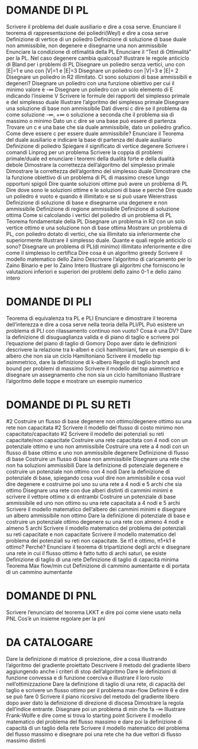 # DOMANDE DI PL

Scrivere il problema del duale ausiliario e dire a cosa serve.
Enunciare il teorema di rappresentazione dei poliedri(Weyl) e dire a cosa serve
Definizione di vertice di un poliedro
Definizione di soluzione di base duale non ammissibile, non degenere e disegnarne una non ammissibile
Enunciare la condizione di ottimalità della PL
Enunciare il “Test di Ottimalità” per la PL. Nel caso degenere cambia qualcosa?
Illustrare le regole anticiclo di Bland per i problemi di PL
Disegnare un poliedro senza vertici, uno con |E|=1 e uno con |V|=1 e |E|=3
Disegnare un poliedro con |V|=3 e |E|= 2
Disegnare un poliedro in R2 illimitato. Ci sono soluzioni di base ammissibili e degeneri?
Disegnare un poliedro con una funzione obiettivo per cui il minimo valore è -∞
Disegnare un poliedro con un solo elemento di E indicando l’insieme V
Scrivere le formule dei rapporti del simplesso primale e del simplesso duale
Illustrare l’algoritmo del simplesso primale
Disegnare una soluzione di base non ammissibile
Dati diversi c dire se il problema da come soluzione -∞, +∞ o soluzione a seconda che il problema sia di massimo o minimo
Dato un c dire se una base può essere di partenza
Trovare un c e una base che sia duale ammissibile, dato un poliedro grafico. Come deve essere c per essere duale ammissibile?
Enunciare il Teorema del duale ausiliario e indicare la base di partenza del duale ausiliario
Definizione di poliedro
Spiegare il significato di vertice degenere
Scrivere i comandi Linprog per un problema
Scrivere la coppia di problemi primale/duale ed enunciare i teoremi della dualità forte e della dualità debole
Dimostrare la correttezza dell’algoritmo del simplesso primale
Dimostrare la correttezza dell’algoritmo del simplesso duale
Dimostrare che la funzione obiettivo di un problema di PL di massimo cresce lungo opportuni spigoli
Dire quante soluzioni ottime può avere un problema di PL
Dire dove sono le soluzioni ottime e le soluzioni di base e perché
Dire quado un poliedro è vuoto e quando è illimitato e se si può usare Weierstrass
Definizione di soluzione di base e disegnarne una degenere e non ammissibile
Definizione di regione ammissibile
Definizione di soluzione ottima
Come si calcolando i vertici del poliedro di un problema di PL
Teorema fondamentale della PL
Disegnare un problema in R2 con un solo vertice ottimo e una soluzione non di base ottima
Mostrare un problema di PL, con poliedro dotato di vertici, che sia illimitato sia inferiormente che superiormente
Illustrare il simplesso duale. Quante e quali regole anticiclo ci sono?
Disegnare un problema di PL(di minimo) illimitato inferiormente e dire come il simplesso lo certifica
Dire cosa è un algoritmo greedy
Scrivere il modello matematico dello Zaino
Descrivere l’algoritmo di caricamento per lo Zaino Binario e per lo Zaino Intero
Illustrare gli algoritmi che forniscono le valutazioni inferiori e superiori dei problemi dello zaino 0-1 e dello zaino intero

# DOMANDE DI PLI

Teorema di equivalenza tra PL e PLI
Enunciare e dimostrare il teorema dell’interezza e dire a cosa serve nella teoria della PLI/PL
Può esistere un problema di PLI con rilassamento continuo non vuoto? Cosa è una DV?
Dare la definizione di disuguaglianza valida e di piano di taglio e scrivere poi l’equazione del piano di taglio di Gomory
Dopo aver dato le definizioni descrivere la relazione tra k-alberi e cicli hamiltoniani, fare un esempio di k-albero che non sia un ciclo Hamiltoniano
Scrivere il modello tsp asimmetrico, dare la definizione di k-albero
Regole di taglio branch and bound per problemi di massimo
Scrivere il modello del tsp asimmetrico e disegnare un assegnamento che non sia un ciclo hamiltoniano
Illustrare l’algoritmo delle toppe e mostrare un esempio numerico

# DOMANDE DI PL SU RETI

#2 Costruire un flusso di base degenere non ottimo/degenere ottimo su una rete non capacitata
#2 Scrivere il modello del flusso di costo minimo non capacitato/capacitato
#2 Scrivere il modello dei potenziali su reti capacitate/non capacitate
Costruire una rete capacitata con 4 nodi con un potenziale ottimo e uno non ammissibile
Costruire una rete a 4 nodi con un flusso di base ottimo e uno non ammissibile degenere
Definizione di flusso di base
Costruire un flusso di base non ammissibile
Disegnare una rete che non ha soluzioni ammissibili
Dare la definizione di potenziale degenere e costruire un potenziale non ottimo con 4 nodi
Dare la definizione di potenziale di base, spiegando cosa vuol dire non ammissibile e cosa vuol dire degenere e costruirne poi uno su una rete a 4 nodi e 5 archi che sia ottimo
Disegnare una rete con due alberi distinti di cammini minimi e scrivere il vettore ottimo x di entrambi
Costruire un potenziale di base ammissibile ed uno non ottimo su una rete capacitata a 4 nodi e 5 archi
Scrivere il modello matematico dell’albero dei cammini minimi e disegnare un albero ammissibile non ottimo
Dare la definizione di potenziale di base e costruire un potenziale ottimo degenere su una rete con almeno 4 nodi e almeno 5 archi
Scrivere il modello matematico del problema dei potenziali su reti capacitate e non capacitate
Scrivere il modello matematico del problema dei potenziali su reti non capacitate. Se π1 è ottimo, π1+k1 è ottimo? Perché?
Enunciare il teorema di tripartizione degli archi e disegnare una rete in cui il flusso ottimo è fatto tutto di archi saturi, se esiste
Definizione di taglio di una rete
Definizione di taglio di capacità minima
Teorema Max flow/min cut
Definizione di cammino aumentante e di portata di un cammino aumentante

# DOMANDE DI PNL

Scrivere l’enunciato del teorema LKKT e dire poi come viene usato nella PNL
Cos’è un insieme regolare per la pnl

# DA CATALOGARE
Dare la definizione di matrice di proiezione, dire a cosa illustrando l’algoritmo del gradiente proiettato
Descrivere il metodo del gradiente libero aggiungendo anche i criteri di stop dell’algoritmo
Dare le definizioni di funzione convessa e di funzione coerciva e illustrare il loro ruolo nell’ottimizzazione
Dare la definizione di taglio di una rete, di capacità del taglio e scrivere un flusso ottimo per il problema max-flow
Definire θ e dire se può fare 0
Scrivere il piano ricorsivo del metodo del gradiente libero dopo aver dato la definizione di direzione di discesa
Dimostrare la regola dell’indice entrante. Disegnare poi un problema di min che fa -∞
Illustrare Frank-Wolfe e dire come si trova lo starting point
Scrivere il modello matematico del problema del flusso massimo e dare poi la definizione di capacità di un taglio della rete
Scrivere il modello matematico del problema del flusso massimo e disegnare poi una rete che ha due vettori di flusso massimo distinti
